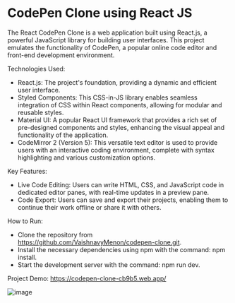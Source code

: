 # CodePen Clone using React JS

The React CodePen Clone is a web application built using React.js, a powerful JavaScript library for building user interfaces. This project emulates the functionality of CodePen, a popular online code editor and front-end development environment.

Technologies Used:

 - React.js: The project's foundation, providing a dynamic and efficient user interface.
 - Styled Components: This CSS-in-JS library enables seamless integration of CSS within React components, allowing for modular and reusable styles.
 - Material UI: A popular React UI framework that provides a rich set of pre-designed components and styles, enhancing the visual appeal and functionality of the application.
 - CodeMirror 2 (Version 5): This versatile text editor is used to provide users with an interactive coding environment, complete with syntax highlighting and various customization options.

Key Features:

 - Live Code Editing: Users can write HTML, CSS, and JavaScript code in dedicated editor panes, with real-time updates in a preview pane.
 - Code Export: Users can save and export their projects, enabling them to continue their work offline or share it with others.

How to Run:

 - Clone the repository from https://github.com/VaishnavyMenon/codepen-clone.git.
 - Install the necessary dependencies using npm with the command: npm install.
 - Start the development server with the command: npm run dev.

Project Demo: https://codepen-clone-cb9b5.web.app/

![image](https://github.com/VaishnavyMenon/codepen-clone/assets/74608354/3f1fc9b8-5b74-4a5b-9a62-2fa7258b8667)

  

